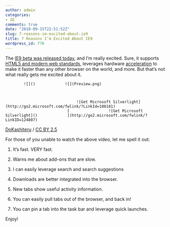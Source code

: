 ```yaml
---
author: admin
categories:
- IE
comments: true
date: "2010-09-15T22:51:52Z"
slug: 7-reasons-im-excited-about-ie9
title: 7 Reasons I’m Excited About IE9
wordpress_id: 776
---
```


 

The [IE9 beta was released today](http://www.beautyoftheweb.com/), and I’m really excited. Sure, it supports [HTML5 and modern web standards](http://blogs.msdn.com/b/ie/archive/2010/09/15/ie9-beta-available-for-download.aspx), leverages hardware [acceleration](http://windowsteamblog.com/ie/b/ie/archive/2010/09/15/ie9-beta-releases-today-sites-deliver-new-experiences-providing-a-better-web-on-windows.aspx) to make it faster than any other browser on the world, and more. But that’s not what really gets me excited about it.

 

                                                                     

            ![]()             ![](Preview.png)                                                         

            

                                   ![Get Microsoft Silverlight](http://go2.microsoft.com/fwlink/?LinkId=108181)              
                               [                 ![Get Microsoft Silverlight]()             ](http://go2.microsoft.com/fwlink/?LinkID=124807)                            

                 
[DoKashiteru](http://ccmixter.org/files/DoKashiteru/21426) / [CC BY 2.5](http://creativecommons.org/licenses/by/2.5/)  

 

For those of you unable to watch the above video, let me spell it out:

 

  
  1. It’s fast. VERY fast. 
   
  2. Warns me about add-ons that are slow. 
   
  3. I can easily leverage search and search suggestions 
   
  4. Downloads are better integrated into the browser. 
   
  5. New tabs show useful activity information. 
   
  6. You can easily pull tabs out of the browser, and back in! 
   
  7. You can pin a tab into the task bar and leverage quick launches. 
 

Enjoy!
